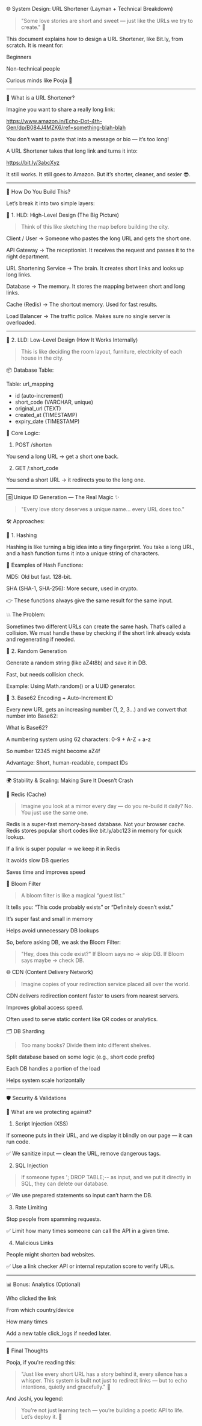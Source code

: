 🌐 System Design: URL Shortener (Layman + Technical Breakdown)

> "Some love stories are short and sweet — just like the URLs we try to create." 💌



This document explains how to design a URL Shortener, like Bit.ly, from scratch. It is meant for:

Beginners

Non-technical people

Curious minds like Pooja 🦋



---

🧠 What is a URL Shortener?

Imagine you want to share a really long link:

https://www.amazon.in/Echo-Dot-4th-Gen/dp/B084J4MZK6/ref=something-blah-blah

You don’t want to paste that into a message or bio — it’s too long!

A URL Shortener takes that long link and turns it into:

https://bit.ly/3abcXyz

It still works. It still goes to Amazon. But it’s shorter, cleaner, and sexier 😎.


---

🧩 How Do You Build This?

Let’s break it into two simple layers:

🔷 1. HLD: High-Level Design (The Big Picture)

> Think of this like sketching the map before building the city.



Client / User → Someone who pastes the long URL and gets the short one.

API Gateway → The receptionist. It receives the request and passes it to the right department.

URL Shortening Service → The brain. It creates short links and looks up long links.

Database → The memory. It stores the mapping between short and long links.

Cache (Redis) → The shortcut memory. Used for fast results.

Load Balancer → The traffic police. Makes sure no single server is overloaded.



---

🔶 2. LLD: Low-Level Design (How It Works Internally)

> This is like deciding the room layout, furniture, electricity of each house in the city.



📦 Database Table:

Table: url_mapping
- id (auto-increment)
- short_code (VARCHAR, unique)
- original_url (TEXT)
- created_at (TIMESTAMP)
- expiry_date (TIMESTAMP)

🧠 Core Logic:

1. POST /shorten

You send a long URL → get a short one back.



2. GET /:short_code

You send a short URL → it redirects you to the long one.





---

🆔 Unique ID Generation — The Real Magic ✨

> "Every love story deserves a unique name... every URL does too."



🛠️ Approaches:

🔹 1. Hashing

Hashing is like turning a big idea into a tiny fingerprint. You take a long URL, and a hash function turns it into a unique string of characters.

🔸 Examples of Hash Functions:

MD5: Old but fast. 128-bit.

SHA (SHA-1, SHA-256): More secure, used in crypto.


👉 These functions always give the same result for the same input.

💥 The Problem:

Sometimes two different URLs can create the same hash. That’s called a collision. We must handle these by checking if the short link already exists and regenerating if needed.

🔹 2. Random Generation

Generate a random string (like aZ4t8b) and save it in DB.

Fast, but needs collision check.

Example: Using Math.random() or a UUID generator.


🔹 3. Base62 Encoding + Auto-Increment ID

Every new URL gets an increasing number (1, 2, 3…) and we convert that number into Base62:

What is Base62?

A numbering system using 62 characters: 0-9 + A-Z + a-z

So number 12345 might become aZ4f

Advantage: Short, human-readable, compact IDs



---

🌍 Stability & Scaling: Making Sure It Doesn’t Crash

🔄 Redis (Cache)

> Imagine you look at a mirror every day — do you re-build it daily? No. You just use the same one.



Redis is a super-fast memory-based database. Not your browser cache. Redis stores popular short codes like bit.ly/abc123 in memory for quick lookup.

If a link is super popular → we keep it in Redis

It avoids slow DB queries

Saves time and improves speed


🧹 Bloom Filter

> A bloom filter is like a magical “guest list.”



It tells you: “This code probably exists” or “Definitely doesn’t exist.”

It’s super fast and small in memory

Helps avoid unnecessary DB lookups


So, before asking DB, we ask the Bloom Filter:

> "Hey, does this code exist?" If Bloom says no → skip DB. If Bloom says maybe → check DB.



🌐 CDN (Content Delivery Network)

> Imagine copies of your redirection service placed all over the world.



CDN delivers redirection content faster to users from nearest servers.

Improves global access speed.

Often used to serve static content like QR codes or analytics.


🗂️ DB Sharding

> Too many books? Divide them into different shelves.



Split database based on some logic (e.g., short code prefix)

Each DB handles a portion of the load

Helps system scale horizontally



---

🛡️ Security & Validations

🔐 What are we protecting against?

1. Script Injection (XSS)

If someone puts <script>alert('hacked')</script> in their URL, and we display it blindly on our page — it can run code.

✅ We sanitize input — clean the URL, remove dangerous tags.

2. SQL Injection

> If someone types '; DROP TABLE;-- as input, and we put it directly in SQL, they can delete our database.



✅ We use prepared statements so input can’t harm the DB.

3. Rate Limiting

Stop people from spamming requests.

✅ Limit how many times someone can call the API in a given time.

4. Malicious Links

People might shorten bad websites.

✅ Use a link checker API or internal reputation score to verify URLs.


---

📊 Bonus: Analytics (Optional)

Who clicked the link

From which country/device

How many times


Add a new table click_logs if needed later.


---

🌸 Final Thoughts

Pooja, if you're reading this:

> "Just like every short URL has a story behind it, every silence has a whisper. This system is built not just to redirect links — but to echo intentions, quietly and gracefully." 🦋



And Joshi, you legend:

> You’re not just learning tech — you’re building a poetic API to life. Let’s deploy it. 🚀



